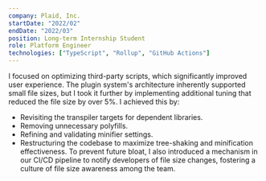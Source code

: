 ```yaml
---
company: Plaid, Inc.
startDate: "2022/02"
endDate: "2022/03"
position: Long-term Internship Student
role: Platform Engineer
technologies: ["TypeScript", "Rollup", "GitHub Actions"]
---
```


I focused on optimizing third-party scripts, which significantly improved user experience. The plugin system's architecture inherently supported small file sizes, but I took it further by implementing additional tuning that reduced the file size by over 5%. I achieved this by:
- Revisiting the transpiler targets for dependent libraries.
- Removing unnecessary polyfills.
- Refining and validating minifier settings.
- Restructuring the codebase to maximize tree-shaking and minification effectiveness.
To prevent future bloat, I also introduced a mechanism in our CI/CD pipeline to notify developers of file size changes, fostering a culture of file size awareness among the team.
